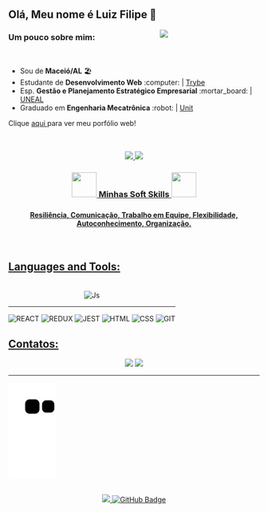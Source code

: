 ## Olá, Meu nome é Luiz Filipe 👋
<img align="right" width="200" src="https://media3.giphy.com/media/3oKIPnAiaMCws8nOsE/giphy.gif?cid=790b7611402939939b6a081028f0aa7fd39ede3f61ecd35b&rid=giphy.gif&ct=g"/>

### Um pouco sobre mim:


<br>
<div>
   <ul>
    <li>Sou de <strong>Maceió/AL</strong> 🏖️ 
      <li>Estudante de <strong>Desenvolvimento Web</strong> :computer: | <a href="https://www.betrybe.com/">Trybe</a>
       <li>Esp. <strong>Gestão e Planejamento Estratégico Empresarial</strong> :mortar_board: | <a href="http://www.uneal.edu.br/">UNEAL</a>
      <li>Graduado em <strong>Engenharia Mecatrônica</strong> :robot: | <a href="https://www.unit.br/">Unit</a>
 
   </ul>
   <p>Clique 
      <a href="https://luizfilipelgs.github.io/Portfolio/#hs"           target="_blank">
         aqui
      </a>
      para ver meu porfólio web!
   </p>
</div>



<br>
<br>
<div align="center">
  <a href="https://github.com/luizfilipelgs">
     
    
  <img width="45%" src="https://github-readme-stats.vercel.app/api?username=luizfilipelgs&show_icons=true&theme=dracula&include_all_commits=true&count_private=true"/>
 <img width="45%"  src="https://github-readme-stats.vercel.app/api/top-langs/?username=luizfilipelgs&layout=compact&langs_count=7&theme=dracula"/>
</div>
   
<div>
	<h3 align="center">
		<img src="https://cdn-icons-png.flaticon.com/512/3062/3062533.png" width="50px" height="50px">
		 Minhas Soft Skills 
		<img src="https://blog.peoplefirstps.com/hubfs/226%20-%20Data.png" width="50px" height="50px">
	<h3>
	<h4 align="center">Resiliência, Comunicação, Trabalho em Equipe, Flexibilidade, Autoconhecimento, Organização. <h4>
</div>
<br>
  
  ## Languages and Tools:
  <div align="center" style="display: inline-block"><br>
     <img align="center" alt="Js" height="70" width="70" src="https://cdn.jsdelivr.net/gh/devicons/devicon/icons/javascript/javascript-original.svg">
   <hr>
    
 <img align="center" alt="REACT" height="70" width="70" src="https://cdn.jsdelivr.net/gh/devicons/devicon/icons/react/react-original-wordmark.svg">
 <img align="center" alt="REDUX" height="70" width="70" src="https://cdn.jsdelivr.net/gh/devicons/devicon/icons/redux/redux-original.svg">
 <img align="center" alt="JEST" height="70" width="70" src="https://cdn.jsdelivr.net/gh/devicons/devicon/icons/jest/jest-plain.svg" />
 <img align="center" alt="HTML" height="70" width="70" src="https://cdn.jsdelivr.net/gh/devicons/devicon/icons/html5/html5-original-wordmark.svg">
 <img align="center" alt="CSS" height="70" width="70" src="https://cdn.jsdelivr.net/gh/devicons/devicon/icons/css3/css3-original-wordmark.svg">
 <img align="center" alt="GIT" height="70" width="70" src="https://cdn.jsdelivr.net/gh/devicons/devicon/icons/git/git-original.svg">
  </div>
  
  ## Contatos:
 
<div align="center"> 
  <a href="https://mail.google.com/mail/?view=cm&fs=1&to=luizfilipelgs@gmail.com"><img src="https://img.shields.io/badge/Gmail-D14836?style=for-the-badge&logo=gmail&logoColor=white"/></a>
  <a href="https://www.linkedin.com/in/luizfilipelgs/"><img src="https://img.shields.io/badge/LinkedIn-0077B5?style=for-the-badge&logo=linkedin&logoColor=white"/></a> 
 </div>
   <hr>
 
 <p align="center"> 

  ![Snake animation](https://github.com/luizfilipelgs/luizfilipelgs/blob/output/github-contribution-grid-snake.svg)
 </p>
   
## 
<div align="center">
	<a href="https://github.com/Meghna-DAS/github-profile-views-counter">
		<img src="https://komarev.com/ghpvc/?username=luizfilipelgs">
	</a>
	<a href="https://github.com/luizfilipelgs?tab=followers"><img src="https://img.shields.io/github/followers/luizfilipelgs?label=Followers&style=social" 			alt="GitHub Badge"></a>
</div> 
